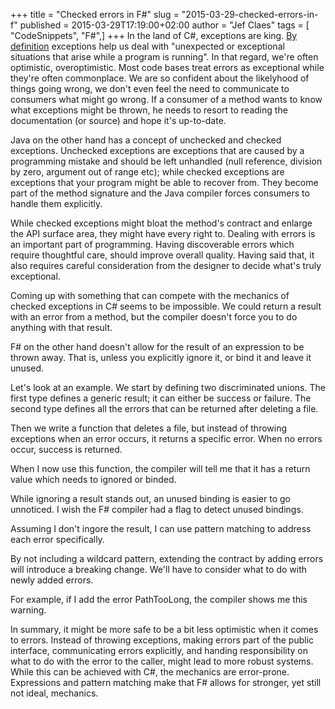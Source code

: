 +++
title = "Checked errors in F#"
slug = "2015-03-29-checked-errors-in-f"
published = 2015-03-29T17:19:00+02:00
author = "Jef Claes"
tags = [ "CodeSnippets", "F#",]
+++
In the land of C\#, exceptions are king. [By
definition](https://msdn.microsoft.com/en-us/library/ms173160(v=vs.80).aspx)
exceptions help us deal with "unexpected or exceptional situations that
arise while a program is running". In that regard, we're often
optimistic, overoptimistic. Most code bases treat errors as exceptional
while they're often commonplace. We are so confident about the
likelyhood of things going wrong, we don't even feel the need to
communicate to consumers what might go wrong. If a consumer of a method
wants to know what exceptions might be thrown, he needs to resort to
reading the documentation (or source) and hope it's up-to-date.  
  
Java on the other hand has a concept of unchecked and checked
exceptions. Unchecked exceptions are exceptions that are caused by a
programming mistake and should be left unhandled (null reference,
division by zero, argument out of range etc); while checked exceptions
are exceptions that your program might be able to recover from. They
become part of the method signature and the Java compiler forces
consumers to handle them explicitly.  
  
While checked exceptions might bloat the method's contract and enlarge
the API surface area, they might have every right to. Dealing with
errors is an important part of programming. Having discoverable errors
which require thoughtful care, should improve overall quality. Having
said that, it also requires careful consideration from the designer to
decide what's truly exceptional.  
  
Coming up with something that can compete with the mechanics of checked
exceptions in C\# seems to be impossible. We could return a result with
an error from a method, but the compiler doesn't force you to do
anything with that result.  
  
F\# on the other hand doesn't allow for the result of an expression to
be thrown away. That is, unless you explicitly ignore it, or bind it and
leave it unused.  
  
Let's look at an example. We start by defining two discriminated unions.
The first type defines a generic result; it can either be success or
failure. The second type defines all the errors that can be returned
after deleting a file.  
  

Then we write a function that deletes a file, but instead of throwing
exceptions when an error occurs, it returns a specific error. When no
errors occur, success is returned.

  

When I now use this function, the compiler will tell me that it has a
return value which needs to ignored or binded.

  

While ignoring a result stands out, an unused binding is easier to go
unnoticed. I wish the F\# compiler had a flag to detect unused
bindings.  
  
Assuming I don't ingore the result, I can use pattern matching to
address each error specifically.

  

By not including a wildcard pattern, extending the contract by adding
errors will introduce a breaking change. We'll have to consider what to
do with newly added errors.  
  
For example, if I add the error PathTooLong, the compiler shows me this
warning.  
  

In summary, it might be more safe to be a bit less optimistic when it
comes to errors. Instead of throwing exceptions, making errors part of
the public interface, communicating errors explicitly, and handing
responsibility on what to do with the error to the caller, might lead to
more robust systems. While this can be achieved with C\#, the mechanics
are error-prone. Expressions and pattern matching make that F\# allows
for stronger, yet still not ideal, mechanics.
